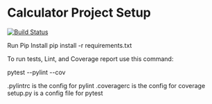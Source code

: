 # Calculator Project Setup
[![Build Status](https://app.travis-ci.com/juniorro/calculator.svg?branch=master)](https://app.travis-ci.com/juniorro/calculator)

Run Pip Install
pip install -r requirements.txt

To run tests, Lint, and Coverage report use this command:

pytest  --pylint --cov

.pylintrc is the config for pylint
.coveragerc is the config for coverage
setup.py is a config file for pytest

